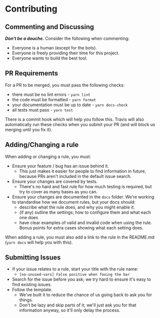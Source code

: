 # Contributing

## Commenting and Discussing

**_Don't be a douche._**
Consider the following when commenting:

- Everyone is a human (except for the bots).
- Everyone is freely providing their time for this project.
- Everyone wants to build the best tool.

## PR Requirements

For a PR to be merged, you must pass the following checks:

- there must be no lint errors - `yarn lint`
- the code must be formatted - `yarn format`
- your documentation must be up to date - `yarn docs-check`
- all tests must pass - `yarn test`

There is a commit hook which will help you follow this.
Travis will also automatically run these checks when you submit your PR (and will block us merging until you fix it).

## Adding/Changing a rule

When adding or changing a rule, you must:

- Ensure your feature / bug has an issue behind it.
  - This just makes it easier for people to find information in future, because PRs aren't included in the default issue search.
- Ensure your changes are covered by tests.
  - There's no hard and fast rule for how much testing is required, but try to cover as many bases as you can.
- Ensure your changes are documented in the `docs` folder. We're working to standardise how we document rules, but your docs should:
  - describe what the rule does, and why you might enable it.
  - (if any) outline the settings; how to configure them and what each one does
  - have clear examples of valid and invalid code when using the rule. Bonus points for extra cases showing what each setting does.

When adding a rule, you must also add a link to the rule in the README.md (`yarn docs` will help you with this).

## Submitting Issues

- If your issue relates to a rule, start your title with the rule name:
  - `[no-unused-vars] False positive when fooing the bar`
- Search for the issue before you ask; we try hard to ensure it's easy to find existing issues.
- Follow the template.
  - We've built it to reduce the chance of us going back to ask you for things.
  - Don't be lazy and skip parts of it; we'll just ask you for that information anyway, so it'll only delay the process.
